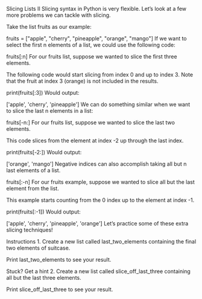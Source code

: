 Slicing Lists II
Slicing syntax in Python is very flexible. Let’s look at a few more problems we can tackle with slicing.

Take the list fruits as our example:

fruits = ["apple", "cherry", "pineapple", "orange", "mango"]
If we want to select the first n elements of a list, we could use the following code:

fruits[:n]
For our fruits list, suppose we wanted to slice the first three elements.

The following code would start slicing from index 0 and up to index 3. Note that the fruit at index 3 (orange) is not included in the results.

print(fruits[:3])
Would output:

['apple', 'cherry', 'pineapple']
We can do something similar when we want to slice the last n elements in a list:

fruits[-n:]
For our fruits list, suppose we wanted to slice the last two elements.

This code slices from the element at index -2 up through the last index.

print(fruits[-2:])
Would output:

['orange', 'mango']
Negative indices can also accomplish taking all but n last elements of a list.

fruits[:-n]
For our fruits example, suppose we wanted to slice all but the last element from the list.

This example starts counting from the 0 index up to the element at index -1.

print(fruits[:-1])
Would output:

['apple', 'cherry', 'pineapple', 'orange']
Let’s practice some of these extra slicing techniques!

Instructions
1.
Create a new list called last_two_elements containing the final two elements of suitcase.

Print last_two_elements to see your result.


Stuck? Get a hint
2.
Create a new list called slice_off_last_three containing all but the last three elements.

Print slice_off_last_three to see your result.
